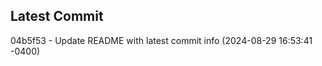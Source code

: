 
## Latest Commit
04b5f53 - Update README with latest commit info (2024-08-29 16:53:41 -0400) <Yunxi-Zhou>

